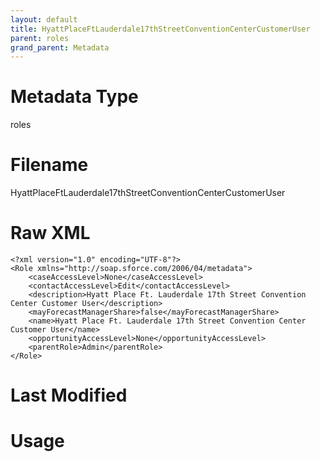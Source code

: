 ```yaml
---
layout: default
title: HyattPlaceFtLauderdale17thStreetConventionCenterCustomerUser
parent: roles
grand_parent: Metadata
---
```

# Metadata Type
roles


# Filename 
HyattPlaceFtLauderdale17thStreetConventionCenterCustomerUser


# Raw XML
```
<?xml version="1.0" encoding="UTF-8"?>
<Role xmlns="http://soap.sforce.com/2006/04/metadata">
    <caseAccessLevel>None</caseAccessLevel>
    <contactAccessLevel>Edit</contactAccessLevel>
    <description>Hyatt Place Ft. Lauderdale 17th Street Convention Center Customer User</description>
    <mayForecastManagerShare>false</mayForecastManagerShare>
    <name>Hyatt Place Ft. Lauderdale 17th Street Convention Center Customer User</name>
    <opportunityAccessLevel>None</opportunityAccessLevel>
    <parentRole>Admin</parentRole>
</Role>
```


# Last Modified


# Usage
